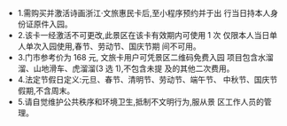 - 1.需购买并激活诗画浙江·文旅惠民卡后,至小程序预约并于出 行当日持本人身份证原件入园。
- 2.该卡一经激活不可更改,此景区在该卡有效期内可使用 1 次 仅限本人当日单人单次入园使用,春节、劳动节、国庆节期 间不可用。
- 3.门市参考价为 168 元, 文旅卡用户可凭景区二维码免费入园 项目包含水溜溜、山地滑车、虎溜溜(3 选 1),不包含未提 及的其他二次费用。
- 4.法定节假日定义:元旦、春节、清明节、劳动节、端午节、 中秋节、国庆节假期,不含周末。
- 5.请自觉维护公共秩序和环境卫生,抵制不文明行为,服从景 区工作人员的管理。